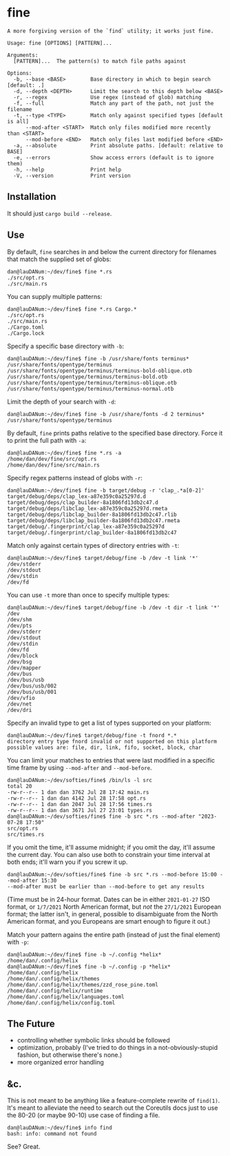 # fine

```text
A more forgiving version of the `find` utility; it works just fine.

Usage: fine [OPTIONS] [PATTERN]...

Arguments:
  [PATTERN]...  The pattern(s) to match file paths against

Options:
  -b, --base <BASE>        Base directory in which to begin search [default: .]
  -d, --depth <DEPTH>      Limit the search to this depth below <BASE>
  -r, --regex              Use regex (instead of glob) matching
  -f, --full               Match any part of the path, not just the filename
  -t, --type <TYPE>        Match only against specified types [default is all]
      --mod-after <START>  Match only files modified more recently than <START>
      --mod-before <END>   Match only files last modified before <END>
  -a, --absolute           Print absolute paths. [default: relative to BASE]
  -e, --errors             Show access errors (default is to ignore them)
  -h, --help               Print help
  -V, --version            Print version
```

## Installation

It should just `cargo build --release`.

## Use

By default, `fine` searches in and below the current directory for filenames
that match the supplied set of globs:

```text
dan@lauDANum:~/dev/fine$ fine *.rs
./src/opt.rs
./src/main.rs
```

You can supply multiple patterns:

```text
dan@lauDANum:~/dev/fine$ fine *.rs Cargo.*
./src/opt.rs
./src/main.rs
./Cargo.toml
./Cargo.lock
```

Specify a specific base directory with `-b`:

```text
dan@lauDANum:~/dev/fine$ fine -b /usr/share/fonts terminus*
/usr/share/fonts/opentype/terminus
/usr/share/fonts/opentype/terminus/terminus-bold-oblique.otb
/usr/share/fonts/opentype/terminus/terminus-bold.otb
/usr/share/fonts/opentype/terminus/terminus-oblique.otb
/usr/share/fonts/opentype/terminus/terminus-normal.otb
```

Limit the depth of your search with `-d`:

```text
dan@lauDANum:~/dev/fine$ fine -b /usr/share/fonts -d 2 terminus*
/usr/share/fonts/opentype/terminus
```

By default, `fine` prints paths relative to the specified base directory.
Force it to print the full path with `-a`:

```text
dan@lauDANum:~/dev/fine$ fine *.rs -a
/home/dan/dev/fine/src/opt.rs
/home/dan/dev/fine/src/main.rs
```

Specify regex patterns instead of globs with `-r`:

```text
dan@lauDANum:~/dev/fine$ fine -b target/debug -r 'clap_.*a[0-2]'
target/debug/deps/clap_lex-a87e359c0a25297d.d
target/debug/deps/clap_builder-8a1806fd13db2c47.d
target/debug/deps/libclap_lex-a87e359c0a25297d.rmeta
target/debug/deps/libclap_builder-8a1806fd13db2c47.rlib
target/debug/deps/libclap_builder-8a1806fd13db2c47.rmeta
target/debug/.fingerprint/clap_lex-a87e359c0a25297d
target/debug/.fingerprint/clap_builder-8a1806fd13db2c47
```

Match only against certain types of directory entries with `-t`:

```text
dan@lauDANum:~/dev/fine$ target/debug/fine -b /dev -t link '*'
/dev/stderr
/dev/stdout
/dev/stdin
/dev/fd
```

You can use `-t` more than once to specify multiple types:

```text
dan@lauDANum:~/dev/fine$ target/debug/fine -b /dev -t dir -t link '*'
/dev
/dev/shm
/dev/pts
/dev/stderr
/dev/stdout
/dev/stdin
/dev/fd
/dev/block
/dev/bsg
/dev/mapper
/dev/bus
/dev/bus/usb
/dev/bus/usb/002
/dev/bus/usb/001
/dev/vfio
/dev/net
/dev/dri
```

Specify an invalid type to get a list of types supported on your platform:

```text
dan@lauDANum:~/dev/fine$ target/debug/fine -t fnord *.*
directory entry type fnord invalid or not supported on this platform
possible values are: file, dir, link, fifo, socket, block, char
```

You can limit your matches to entries that were last modified in a specific
time frame by using `--mod-after` and `--mod-before`.

```text
dan@lauDANum:~/dev/softies/fine$ /bin/ls -l src
total 20
-rw-r--r-- 1 dan dan 3762 Jul 28 17:42 main.rs
-rw-r--r-- 1 dan dan 4142 Jul 28 17:58 opt.rs
-rw-r--r-- 1 dan dan 2047 Jul 28 17:56 times.rs
-rw-r--r-- 1 dan dan 3671 Jul 27 23:01 types.rs
dan@lauDANum:~/dev/softies/fine$ fine -b src *.rs --mod-after "2023-07-28 17:50"
src/opt.rs
src/times.rs
```

If you omit the time, it'll assume midnight; if you omit the day, it'll assume
the current day. You can also use both to constrain your time interval at
both ends; it'll warn you if you screw it up.

```text
dan@lauDANum:~/dev/softies/fine$ fine -b src *.rs --mod-before 15:00 --mod-after 15:30
--mod-after must be earlier than --mod-before to get any results
```

(Time must be in 24-hour format. Dates can be in either `2021-01-27` ISO
format, or `1/7/2021` North American format, but _not_ the `27/1/2021`
European format; the latter isn't, in general, possible to disambiguate
from the North American format, and you Europeans are smart enough to figure
it out.)

Match your pattern agains the entire path (instead of just the final
element) with `-p`:

```text
dan@lauDANum:~/dev/fine$ fine -b ~/.config *helix*
/home/dan/.config/helix
dan@lauDANum:~/dev/fine$ fine -b ~/.config -p *helix*
/home/dan/.config/helix
/home/dan/.config/helix/themes
/home/dan/.config/helix/themes/zzd_rose_pine.toml
/home/dan/.config/helix/runtime
/home/dan/.config/helix/languages.toml
/home/dan/.config/helix/config.toml
```

## The Future

  * controlling whether symbolic links should be followed
  * optimization, probably (I've tried to do things in a
    not-obviously-stupid fashion, but otherwise there's none.)
  * more organized error handling

## &c.

This is not meant to be anything like a feature-complete rewrite
of `find(1)`. It's meant to alleviate the need to search out the
Coreutils docs just to use the 80-20 (or maybe 90-10) use case of
finding a file.

```text
dan@lauDANum:~/dev/fine$ info find
bash: info: command not found
```

See? Great.